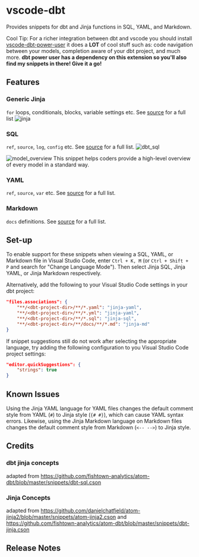 # vscode-dbt

Provides snippets for dbt and Jinja functions in SQL, YAML, and Markdown.

Cool Tip: For a richer integration between dbt and vscode you should install [vscode-dbt-power-user](https://marketplace.visualstudio.com/items?itemName=innoverio.vscode-dbt-power-user) it does a **LOT** of cool stuff such as: code navigation between your models, completion aware of your dbt project, and much more. **dbt power user has a dependency on this extension so you'll also find my snippets in there! Give it a go!**

## Features

### Generic Jinja

`for` loops, conditionals, blocks, variable settings etc. See [source](./vscode-dbt/snippets/snippets.json) for a full list
![jinja](/images/jinja_for_loop.gif)

### SQL

`ref`, `source`, `log`, `config` etc. See [source](./vscode-dbt/snippets/snippets_sql.json) for a full list.
![dbt_sql](/images/dbt_sql.gif)

![model_overview](/images/model_overview.gif)
This snippet helps coders provide a high-level overview of every model in a standard way.

### YAML

`ref`, `source`, `var` etc. See [source](./vscode-dbt/snippets/snippets_yaml.json) for a full list.

### Markdown

`docs` definitions. See [source](./vscode-dbt/snippets/snippets_markdown.json) for a full list.

## Set-up

To enable support for these snippets when viewing a SQL, YAML, or Markdown file in Visual Studio Code, enter `Ctrl + K, M` (or `Ctrl + Shift + P` and search for "Change Language Mode").
Then select Jinja SQL, Jinja YAML, or Jinja Markdown respectively.

Alternatively, add the following to your Visual Studio Code settings in your dbt project:

```json
"files.associations": {
    "**/<dbt-project-dir>/**/*.yaml": "jinja-yaml",
    "**/<dbt-project-dir>/**/*.yml": "jinja-yaml",
    "**/<dbt-project-dir>/**/*.sql": "jinja-sql",
    "**/<dbt-project-dir>/**/docs/**/*.md": "jinja-md"
}
```

If snippet suggestions still do not work after selecting the appropriate language, try adding the following configuration to you Visual Studio Code project settings:

```json
"editor.quickSuggestions": {
    "strings": true
}
```

## Known Issues

Using the Jinja YAML language for YAML files changes the default comment style from YAML (`#`) to Jinja style (`{# #}`), which can cause YAML syntax errors.
Likewise, using the Jinja Markdown language on Markdown files changes the default comment style from Markdown (`<-- -->`) to Jinja style.

## Credits

### dbt jinja concepts

adapted from https://github.com/fishtown-analytics/atom-dbt/blob/master/snippets/dbt-sql.cson

### Jinja Concepts

adapted from https://github.com/danielchatfield/atom-jinja2/blob/master/snippets/atom-jinja2.cson
and https://github.com/fishtown-analytics/atom-dbt/blob/master/snippets/dbt-jinja.cson

## Release Notes
